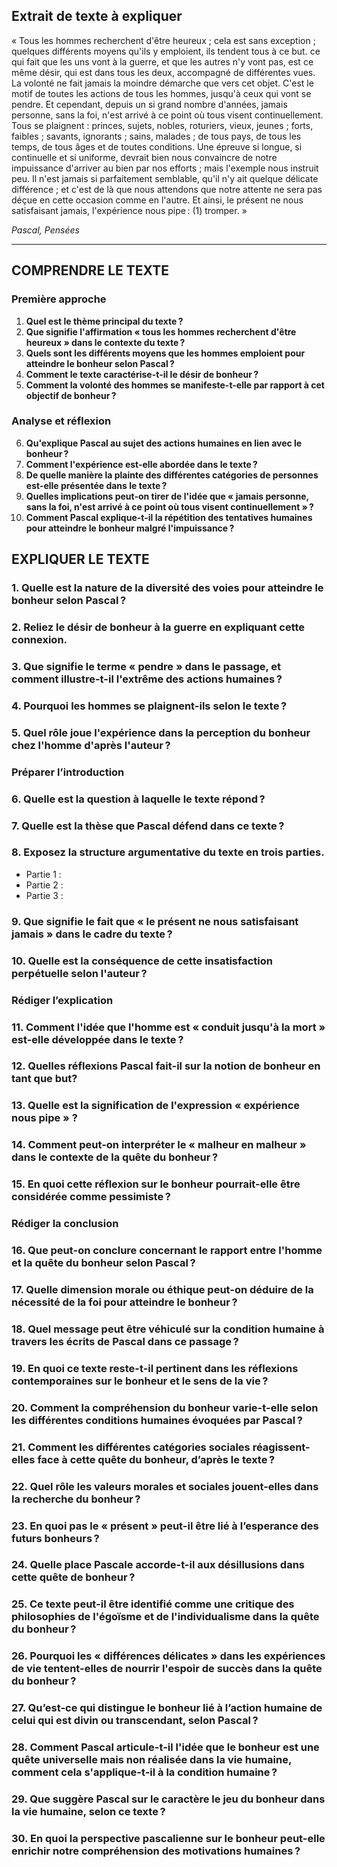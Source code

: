 ## Extrait de texte à expliquer

« Tous les hommes recherchent d'être heureux ; cela est sans exception ; quelques différents moyens qu'ils y emploient, ils tendent tous à ce but. ce qui fait que les uns vont à la guerre, et que les autres n'y vont pas, est ce même désir, qui est dans tous les deux, accompagné de différentes vues. La volonté ne fait jamais la moindre démarche que vers cet objet. C'est le motif de toutes les actions de tous les hommes, jusqu'à ceux qui vont se pendre. Et cependant, depuis un si grand nombre d'années, jamais personne, sans la foi, n'est arrivé à ce point où tous visent continuellement. Tous se plaignent : princes, sujets, nobles, roturiers, vieux, jeunes ; forts, faibles ; savants, ignorants ; sains, malades ; de tous pays, de tous les temps, de tous âges et de toutes conditions. Une épreuve si longue, si continuelle et si uniforme, devrait bien nous convaincre de notre impuissance d'arriver au bien par nos efforts ; mais l'exemple nous instruit peu. Il n'est jamais si parfaitement semblable, qu'il n'y ait quelque délicate différence ; et c'est de là que nous attendons que notre attente ne sera pas déçue en cette occasion comme en l'autre. Et ainsi, le présent ne nous satisfaisant jamais, l'expérience nous pipe : (1) tromper. »

*Pascal, Pensées*

---

## COMPRENDRE LE TEXTE

### Première approche

1. **Quel est le thème principal du texte ?**  
2. **Que signifie l'affirmation « tous les hommes recherchent d'être heureux » dans le contexte du texte ?**  
3. **Quels sont les différents moyens que les hommes emploient pour atteindre le bonheur selon Pascal ?**  
4. **Comment le texte caractérise-t-il le désir de bonheur ?**  
5. **Comment la volonté des hommes se manifeste-t-elle par rapport à cet objectif de bonheur ?**

### Analyse et réflexion

6. **Qu'explique Pascal au sujet des actions humaines en lien avec le bonheur ?**  
7. **Comment l'expérience est-elle abordée dans le texte ?**  
8. **De quelle manière la plainte des différentes catégories de personnes est-elle présentée dans le texte ?**  
9. **Quelles implications peut-on tirer de l'idée que « jamais personne, sans la foi, n'est arrivé à ce point où tous visent continuellement » ?**  
10. **Comment Pascal explique-t-il la répétition des tentatives humaines pour atteindre le bonheur malgré l'impuissance ?**

## EXPLIQUER LE TEXTE

### 1. Quelle est la nature de la diversité des voies pour atteindre le bonheur selon Pascal ?  

### 2. Reliez le désir de bonheur à la guerre en expliquant cette connexion.  

### 3. Que signifie le terme « pendre » dans le passage, et comment illustre-t-il l'extrême des actions humaines ?  

### 4. Pourquoi les hommes se plaignent-ils selon le texte ?  

### 5. Quel rôle joue l'expérience dans la perception du bonheur chez l'homme d'après l'auteur ?  

### Préparer l’introduction

### 6. Quelle est la question à laquelle le texte répond ?  

### 7. Quelle est la thèse que Pascal défend dans ce texte ?  

### 8. Exposez la structure argumentative du texte en trois parties.  
- Partie 1 :  
- Partie 2 :  
- Partie 3 :  

### 9. Que signifie le fait que « le présent ne nous satisfaisant jamais » dans le cadre du texte ?  

### 10. Quelle est la conséquence de cette insatisfaction perpétuelle selon l'auteur ?  

### Rédiger l’explication

### 11. Comment l'idée que l'homme est « conduit jusqu'à la mort » est-elle développée dans le texte ?  

### 12. Quelles réflexions Pascal fait-il sur la notion de bonheur en tant que but?  

### 13. Quelle est la signification de l'expression « expérience nous pipe » ?  

### 14. Comment peut-on interpréter le « malheur en malheur » dans le contexte de la quête du bonheur ?  

### 15. En quoi cette réflexion sur le bonheur pourrait-elle être considérée comme pessimiste ?  

### Rédiger la conclusion

### 16. Que peut-on conclure concernant le rapport entre l'homme et la quête du bonheur selon Pascal ?  

### 17. Quelle dimension morale ou éthique peut-on déduire de la nécessité de la foi pour atteindre le bonheur ?  

### 18. Quel message peut être véhiculé sur la condition humaine à travers les écrits de Pascal dans ce passage ?  

### 19. En quoi ce texte reste-t-il pertinent dans les réflexions contemporaines sur le bonheur et le sens de la vie ?  

### 20. Comment la compréhension du bonheur varie-t-elle selon les différentes conditions humaines évoquées par Pascal ?  

### 21. Comment les différentes catégories sociales réagissent-elles face à cette quête du bonheur, d’après le texte ?  

### 22. Quel rôle les valeurs morales et sociales jouent-elles dans la recherche du bonheur ?  

### 23. En quoi pas le « présent » peut-il être lié à l’esperance des futurs bonheurs ?  

### 24. Quelle place Pascale accorde-t-il aux désillusions dans cette quête de bonheur ?  

### 25. Ce texte peut-il être identifié comme une critique des philosophies de l'égoïsme et de l'individualisme dans la quête du bonheur ?  

### 26. Pourquoi les « différences délicates » dans les expériences de vie tentent-elles de nourrir l'espoir de succès dans la quête du bonheur ?  

### 27. Qu’est-ce qui distingue le bonheur lié à l’action humaine de celui qui est divin ou transcendant, selon Pascal ?  

### 28. Comment Pascal articule-t-il l'idée que le bonheur est une quête universelle mais non réalisée dans la vie humaine, comment cela s'applique-t-il à la condition humaine ?  

### 29. Que suggère Pascal sur le caractère le jeu du bonheur dans la vie humaine, selon ce texte ?  

### 30. En quoi la perspective pascalienne sur le bonheur peut-elle enrichir notre compréhension des motivations humaines ?  
